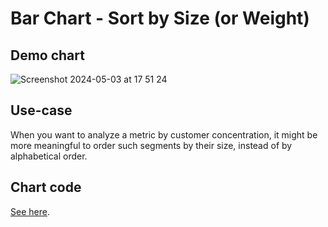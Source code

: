 # Bar Chart - Sort by Size (or Weight)

## Demo chart

![Screenshot 2024-05-03 at 17 51 24](https://github.com/holistics/custom-chart-library/assets/106363759/4cffe3b2-b5f4-4c49-aa37-446d4343f545)

## Use-case

When you want to analyze a metric by customer concentration, it might be more meaningful to order such segments by their size, instead of by alphabetical order.

## Chart code

[See here](https://github.com/holistics/custom-chart-library/blob/main/stacked_bar_chart_sort_by_size/stacked-bar-sort-by-size.vgl).
